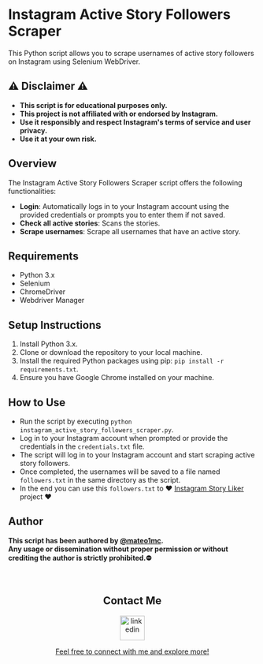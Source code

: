 # Instagram Active Story Followers Scraper

This Python script allows you to scrape usernames of active story followers on Instagram using Selenium WebDriver.


## ⚠️ Disclaimer ⚠️

- **This script is for educational purposes only.**
- **This project is not affiliated with or endorsed by Instagram.** 
- **Use it responsibly and respect Instagram's terms of service and user privacy.**
- **Use it at your own risk.**


## Overview

The Instagram Active Story Followers Scraper script offers the following functionalities:

- **Login**: Automatically logs in to your Instagram account using the provided credentials or prompts you to enter them if not saved.
- **Check all active stories**: Scans the stories.
- **Scrape usernames**: Scrape all usernames that have an active story.


## Requirements

- Python 3.x
- Selenium
- ChromeDriver
- Webdriver Manager


## Setup Instructions

1. Install Python 3.x.
2. Clone or download the repository to your local machine.
3. Install the required Python packages using pip: `pip install -r requirements.txt`.
4. Ensure you have Google Chrome installed on your machine.


## How to Use

- Run the script by executing `python instagram_active_story_followers_scraper.py`.
- Log in to your Instagram account when prompted or provide the credentials in the `credentials.txt` file.
- The script will log in to your Instagram account and start scraping active story followers.
- Once completed, the usernames will be saved to a file named `followers.txt` in the same directory as the script.
- In the end you can use this `followers.txt` to ❤️ [Instagram Story Liker](https://github.com/mateo1mc/Instagram-Story-Liker) project ❤️


## Author
**This script has been authored by [@mateo1mc](https://github.com/mateo1mc/). <br>
Any usage or dissemination without proper permission or without crediting the author is strictly prohibited.⛔**

<br>
<!-- Connect with me -->
<h2 align="center">Contact Me</h2>
<!--icons and links-->
<p align="center">
  <a href="https://www.linkedin.com/in/mateo1mc/" target="blank"><img align="center" src="https://user-images.githubusercontent.com/88904952/234979284-68c11d7f-1acc-4f0c-ac78-044e1037d7b0.png" alt="linkedin" height="50" width="50" /><p align="center">Feel free to connect with me and explore more!</p></a>
</p>
<br
